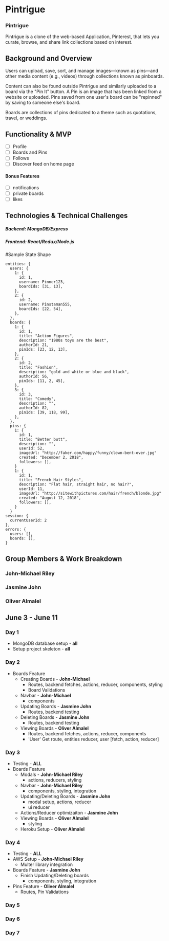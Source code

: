 # Pintrigue

### Pintrigue

Pintrigue is a clone of the web-based Application, Pinterest, that lets you curate, browse, and share link collections based on interest. 

## Background and Overview

Users can upload, save, sort, and manage images—known as pins—and other media content (e.g., videos) through collections known as pinboards.

Content can also be found outside Pintrigue and similarly uploaded to a board via the "Pin It" button. A Pin is an image that has been linked from a website or uploaded. Pins saved from one user's board can be "repinned" by saving to someone else's board.

Boards are collections of pins dedicated to a theme such as quotations, travel, or weddings.

## Functionality & MVP

   - [ ] Profile
   - [ ] Boards and Pins
   - [ ] Follows
   - [ ] Discover feed on home page
   
#### Bonus Features
   - [ ] notifications
   - [ ] private boards
   - [ ] likes

## Technologies & Technical Challenges

  ##### Backend: MongoDB/Express
  ##### Frontend: React/Redux/Node.js 

#Sample State Shape
  ```
  entities: {
    users: {
      1: {
        id: 1,
        username: Pinner123,
        boardIds: [31, 13],
      },
      2: {
        id: 2,
        username: Pinstaman555,
        boardIds: [22, 54],
      },
    },
    boards: {
      1: {
        id: 1,
        title: "Action Figures",
        description: "1980s toys are the best",
        authorId: 21,
        pinIds: [23, 12, 13],
      },
      2: {
        id: 2,
        title: "Fashion",
        description: "gold and white or blue and black",
        authorId: 56,
        pinIds: [11, 2, 45],
      },
      3: {
        id: 3,
        title: "Comedy",
        description: "",
        authorId: 82,
        pinIds: [39, 118, 99],
      },
    },
    pins: {
      1: {
        id: 1,
        title: "Better butt",
        description: "",
        userId: 52,
        imageUrl: "http://faker.com/happy/funny/clown-bent-over.jpg"
        created: "December 2, 2018",
        followers: [],
      }
      1: {
        id: 1,
        title: "French Hair Styles",
        description: "Flat hair, straight hair, no hair?",
        userId: 11,
        imageUrl: "http://sitewithpictures.com/hair/french/blonde.jpg"
        created: "August 12, 2018",
        followers: [],
      }
    }
  session: {
    currentUserId: 2
  },
  errors: {
    users: [],
    boards: [],
  }
  ```

## Group Members & Work Breakdown

### **John-Michael Riley**

### **Jasmine John**

### **Oliver Almalel**

## June 3 - June 11

### Day 1 
  - MongoDB database setup - **all**
  - Setup project skeleton - **all**
  
### Day 2
  - Boards Feature
    - Creating Boards - **John-Michael**
      - Routes, backend fetches, actions, reducer, components, styling
      - Board Validations
    - Navbar - **John-Michael**
      - components
    - Updating Boards - **Jasmine John**
      - Routes, backend testing
    - Deleting Boards - **Jasmine John**    
      - Routes, backend testing
    - Viewing Boards - **Oliver Almalel**
      - Routes, backend fetches, actions, reducer, components
      - 'User' Get route, entities reducer, user [fetch, action, reducer]


### Day 3
  - Testing - **ALL**
  - Boards Feature
    - Modals - **John-Michael Riley**
      - actions, reducers, styling
    - Navbar - **John-Michael Riley**
      - components, styling, integration
    - Updating/Deleting Boards - **Jasmine John**
      - modal setup, actions, reducer 
      - ui reducer
    - Actions/Reducer optimizaiton - **Jasmine John**
    - Viewing Boards - **Oliver Almalel**
      - styling 
    - Heroku Setup - **Oliver Almalel**
  

### Day 4
  - Testing - **ALL**
  - AWS Setup - **John-Michael Riley**
    - Multer library integration
  - Boards Feature - **Jasmine John**
    - Finish Updating/Deleting boards
      - components, styling, integration
  - Pins Feature - **Oliver Almalel**
    - Routes, Pin Validations
### Day 5

### Day 6

### Day 7